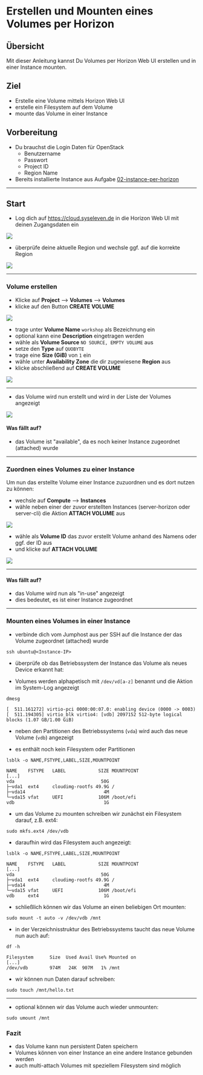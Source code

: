 # Erstellen und Mounten eines Volumes per Horizon

## Übersicht

Mit dieser Anleitung kannst Du Volumes per Horizon Web UI erstellen und in einer Instance mounten.

## Ziel

* Erstelle eine Volume mittels Horizon Web UI
* erstelle ein Filesystem auf dem Volume
* mounte das Volume in einer Instance

## Vorbereitung

* Du brauchst die Login Daten für OpenStack
  * Benutzername
  * Passwort
  * Project ID
  * Region Name
* Bereits installierte Instance aus Aufgabe [02-instance-per-horizon](/02-instance-per-horizon)

---

## Start

* Log dich auf https://cloud.syseleven.de in die Horizon Web UI mit deinen Zugangsdaten ein

![](images/001-login-windows.png)

* überprüfe deine aktuelle Region und wechsle ggf. auf die korrekte Region

![](images/002-select-region.png)

---

### Volume erstellen

* Klicke auf **Project** --> **Volumes** --> **Volumes**
* klicke auf den Button **CREATE VOLUME**

![](images/003-button-create-volume.png)

* trage unter **Volume Name** `workshop` als Bezeichnung ein
* optional kann eine **Description** eingetragen werden
* wähle als **Volume Source** `NO SOURCE, EMPTY VOLUME` aus
* setze den **Type** auf `QUOBYTE`
* trage eine **Size (GiB)** von `1` ein
* wähle unter **Availability Zone** die dir zugewiesene **Region** aus
* klicke abschließend auf **CREATE VOLUME**

![](images/010-create-volume.png)

---

* das Volume wird nun erstellt und wird in der Liste der Volumes angezeigt

![](images/011-volume-created.png)

#### Was fällt auf?

* das Volume ist "available", da es noch keiner Instance zugeordnet (attached) wurde

---

### Zuordnen eines Volumes zu einer Instance

Um nun das erstellte Volume einer Instance zuzuordnen und es dort nutzen zu können:

* wechsle auf **Compute** --> **Instances**
* wähle neben einer der zuvor erstellten Instances (server-horizon oder server-cli) die
Aktion **ATTACH VOLUME** aus

![](images/020-action-attach-volume.png)

* wähle als **Volume ID** das zuvor erstellt Volume anhand des Namens oder ggf. der ID aus
* und klicke auf **ATTACH VOLUME**

![](images/030-attach-volume.png)

---

#### Was fällt auf?

* das Volume wird nun als "in-use" angezeigt
* dies bedeutet, es ist einer Instance zugeordnet

---

### Mounten eines Volumes in einer Instance

* verbinde dich vom Jumphost aus per SSH auf die Instance der das Volume zugeordnet (attached) wurde

`ssh ubuntu@<Instance-IP>`

* überprüfe ob das Betriebssystem der Instance das Volume als neues Device erkannt hat:

* Volumes werden alphapetisch mit `/dev/vd[a-z]` benannt und die Aktion im System-Log angezeigt

```
dmesg

[  511.161272] virtio-pci 0000:00:07.0: enabling device (0000 -> 0003)
[  511.194305] virtio_blk virtio4: [vdb] 2097152 512-byte logical blocks (1.07 GB/1.00 GiB)
```

* neben den Partitionen des Betriebssystems (`vda`) wird auch das neue Volume (`vdb`) angezeigt

* es enthält noch kein Filesystem oder Partitionen

```
lsblk -o NAME,FSTYPE,LABEL,SIZE,MOUNTPOINT

NAME    FSTYPE   LABEL            SIZE MOUNTPOINT
[...]
vda                                50G 
├─vda1  ext4     cloudimg-rootfs 49.9G /
├─vda14                             4M 
└─vda15 vfat     UEFI             106M /boot/efi
vdb                                 1G
```

* um das Volume zu mounten schreiben wir zunächst ein Filesystem darauf, z.B. ext4:

```
sudo mkfs.ext4 /dev/vdb
```

* daraufhin wird das Filesystem auch angezeigt:

```
lsblk -o NAME,FSTYPE,LABEL,SIZE,MOUNTPOINT

NAME    FSTYPE   LABEL            SIZE MOUNTPOINT
[...]
vda                                50G 
├─vda1  ext4     cloudimg-rootfs 49.9G /
├─vda14                             4M 
└─vda15 vfat     UEFI             106M /boot/efi
vdb     ext4                        1G
```

* schließlich können wir das Volume an einen beliebigen Ort mounten:

```
sudo mount -t auto -v /dev/vdb /mnt
```

* in der Verzeichnisstruktur des Betriebssystems taucht das neue Volume nun auch auf:

```
df -h

Filesystem      Size  Used Avail Use% Mounted on
[...]
/dev/vdb        974M   24K  907M   1% /mnt
```

* wir können nun Daten darauf schreiben:

`sudo touch /mnt/hello.txt`

---

* optional können wir das Volume auch wieder unmounten:

```
sudo umount /mnt
```

### Fazit

* das Volume kann nun persistent Daten speichern
* Volumes können von einer Instance an eine andere Instance gebunden werden
* auch multi-attach Volumes mit speziellem Filesystem sind möglich

